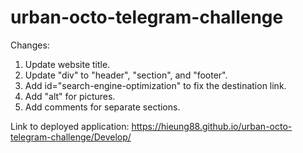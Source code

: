 # urban-octo-telegram-challenge

Changes:
1. Update website title.
2. Update "div" to "header", "section", and "footer".
3. Add id="search-engine-optimization" to fix the destination link.
4. Add "alt" for pictures.
5. Add comments for separate sections.


Link to deployed application: https://hieung88.github.io/urban-octo-telegram-challenge/Develop/